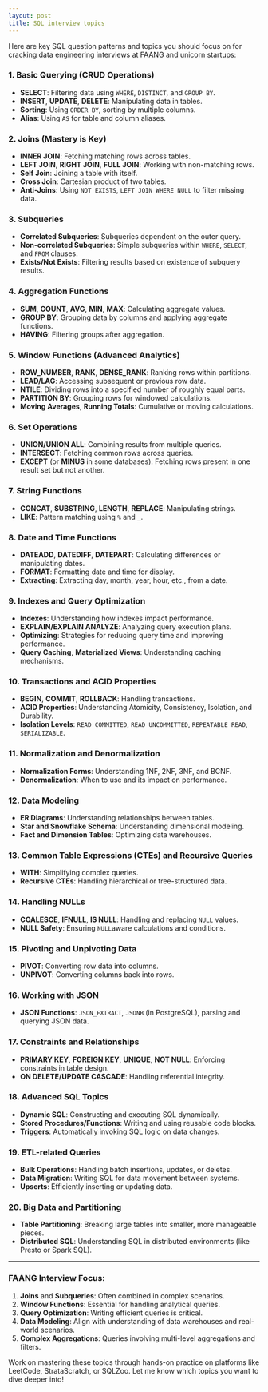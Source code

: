 ```yaml
---
layout: post
title: SQL interview topics
---
```

Here are key SQL question patterns and topics you should focus on for cracking data engineering interviews at FAANG and unicorn startups:

### 1. **Basic Querying (CRUD Operations)**

- **SELECT**: Filtering data using `WHERE`, `DISTINCT`, and `GROUP BY`.
- **INSERT**, **UPDATE**, **DELETE**: Manipulating data in tables.
- **Sorting**: Using `ORDER BY`, sorting by multiple columns.
- **Alias**: Using `AS` for table and column aliases.

### 2. **Joins (Mastery is Key)**

- **INNER JOIN**: Fetching matching rows across tables.
- **LEFT JOIN**, **RIGHT JOIN**, **FULL JOIN**: Working with non-matching rows.
- **Self Join**: Joining a table with itself.
- **Cross Join**: Cartesian product of two tables.
- **Anti-Joins**: Using `NOT EXISTS`, `LEFT JOIN WHERE NULL` to filter missing data.

### 3. **Subqueries**

- **Correlated Subqueries**: Subqueries dependent on the outer query.
- **Non-correlated Subqueries**: Simple subqueries within `WHERE`, `SELECT`, and `FROM` clauses.
- **Exists/Not Exists**: Filtering results based on existence of subquery results.

### 4. **Aggregation Functions**

- **SUM**, **COUNT**, **AVG**, **MIN**, **MAX**: Calculating aggregate values.
- **GROUP BY**: Grouping data by columns and applying aggregate functions.
- **HAVING**: Filtering groups after aggregation.

### 5. **Window Functions (Advanced Analytics)**

- **ROW_NUMBER**, **RANK**, **DENSE_RANK**: Ranking rows within partitions.
- **LEAD/LAG**: Accessing subsequent or previous row data.
- **NTILE**: Dividing rows into a specified number of roughly equal parts.
- **PARTITION BY**: Grouping rows for windowed calculations.
- **Moving Averages**, **Running Totals**: Cumulative or moving calculations.

### 6. **Set Operations**

- **UNION/UNION ALL**: Combining results from multiple queries.
- **INTERSECT**: Fetching common rows across queries.
- **EXCEPT** (or **MINUS** in some databases): Fetching rows present in one result set but not another.

### 7. **String Functions**

- **CONCAT**, **SUBSTRING**, **LENGTH**, **REPLACE**: Manipulating strings.
- **LIKE**: Pattern matching using `%` and `_`.

### 8. **Date and Time Functions**

- **DATEADD**, **DATEDIFF**, **DATEPART**: Calculating differences or manipulating dates.
- **FORMAT**: Formatting date and time for display.
- **Extracting**: Extracting day, month, year, hour, etc., from a date.

### 9. **Indexes and Query Optimization**

- **Indexes**: Understanding how indexes impact performance.
- **EXPLAIN/EXPLAIN ANALYZE**: Analyzing query execution plans.
- **Optimizing**: Strategies for reducing query time and improving performance.
- **Query Caching**, **Materialized Views**: Understanding caching mechanisms.

### 10. **Transactions and ACID Properties**

- **BEGIN**, **COMMIT**, **ROLLBACK**: Handling transactions.
- **ACID Properties**: Understanding Atomicity, Consistency, Isolation, and Durability.
- **Isolation Levels**: `READ COMMITTED`, `READ UNCOMMITTED`, `REPEATABLE READ`, `SERIALIZABLE`.

### 11. **Normalization and Denormalization**

- **Normalization Forms**: Understanding 1NF, 2NF, 3NF, and BCNF.
- **Denormalization**: When to use and its impact on performance.

### 12. **Data Modeling**

- **ER Diagrams**: Understanding relationships between tables.
- **Star and Snowflake Schema**: Understanding dimensional modeling.
- **Fact and Dimension Tables**: Optimizing data warehouses.

### 13. **Common Table Expressions (CTEs) and Recursive Queries**

- **WITH**: Simplifying complex queries.
- **Recursive CTEs**: Handling hierarchical or tree-structured data.

### 14. **Handling NULLs**

- **COALESCE**, **IFNULL**, **IS NULL**: Handling and replacing `NULL` values.
- **NULL Safety**: Ensuring `NULL`aware calculations and conditions.

### 15. **Pivoting and Unpivoting Data**

- **PIVOT**: Converting row data into columns.
- **UNPIVOT**: Converting columns back into rows.

### 16. **Working with JSON**

- **JSON Functions**: `JSON_EXTRACT`, `JSONB` (in PostgreSQL), parsing and querying JSON data.

### 17. **Constraints and Relationships**

- **PRIMARY KEY**, **FOREIGN KEY**, **UNIQUE**, **NOT NULL**: Enforcing constraints in table design.
- **ON DELETE/UPDATE CASCADE**: Handling referential integrity.

### 18. **Advanced SQL Topics**

- **Dynamic SQL**: Constructing and executing SQL dynamically.
- **Stored Procedures/Functions**: Writing and using reusable code blocks.
- **Triggers**: Automatically invoking SQL logic on data changes.

### 19. **ETL-related Queries**

- **Bulk Operations**: Handling batch insertions, updates, or deletes.
- **Data Migration**: Writing SQL for data movement between systems.
- **Upserts**: Efficiently inserting or updating data.

### 20. **Big Data and Partitioning**

- **Table Partitioning**: Breaking large tables into smaller, more manageable pieces.
- **Distributed SQL**: Understanding SQL in distributed environments (like Presto or Spark SQL).

---

### FAANG Interview Focus:

1. **Joins** and **Subqueries**: Often combined in complex scenarios.
2. **Window Functions**: Essential for handling analytical queries.
3. **Query Optimization**: Writing efficient queries is critical.
4. **Data Modeling**: Align with understanding of data warehouses and real-world scenarios.
5. **Complex Aggregations**: Queries involving multi-level aggregations and filters.

Work on mastering these topics through hands-on practice on platforms like LeetCode, StrataScratch, or SQLZoo. Let me know which topics you want to dive deeper into!